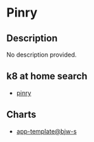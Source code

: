 # Pinry

## Description

No description provided.

## k8 at home search

- [pinry](https://nanne.dev/k8s-at-home-search/#/pinry)

## Charts

- [app-template@bjw-s](https://bjw-s.github.io/helm-charts/)
